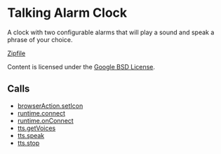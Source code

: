 
Talking Alarm Clock
=======

A clock with two configurable alarms that will play a sound and speak a phrase of your choice.

[Zipfile](http://developer.chrome.com/extensions/examples/extensions/talking_alarm_clock.zip)

Content is licensed under the [Google BSD License](http://code.google.com/google_bsd_license.html).

Calls
-----

* [browserAction.setIcon](https://developer.chrome.com/extensions/browserAction#method-setIcon)
* [runtime.connect](https://developer.chrome.com/extensions/runtime#method-connect)
* [runtime.onConnect](https://developer.chrome.com/extensions/runtime#event-onConnect)
* [tts.getVoices](https://developer.chrome.com/extensions/tts#method-getVoices)
* [tts.speak](https://developer.chrome.com/extensions/tts#method-speak)
* [tts.stop](https://developer.chrome.com/extensions/tts#method-stop)